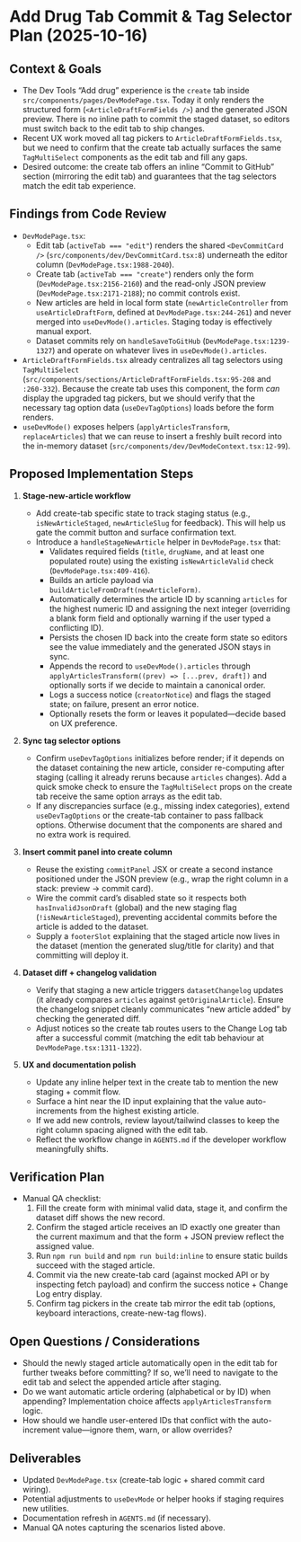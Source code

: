 # Add Drug Tab Commit & Tag Selector Plan (2025-10-16)

## Context & Goals
- The Dev Tools “Add drug” experience is the `create` tab inside `src/components/pages/DevModePage.tsx`. Today it only renders the structured form (`<ArticleDraftFormFields />`) and the generated JSON preview. There is no inline path to commit the staged dataset, so editors must switch back to the edit tab to ship changes.
- Recent UX work moved all tag pickers to `ArticleDraftFormFields.tsx`, but we need to confirm that the create tab actually surfaces the same `TagMultiSelect` components as the edit tab and fill any gaps.
- Desired outcome: the create tab offers an inline “Commit to GitHub” section (mirroring the edit tab) and guarantees that the tag selectors match the edit tab experience.

## Findings from Code Review
- `DevModePage.tsx`:
  - Edit tab (`activeTab === "edit"`) renders the shared `<DevCommitCard />` (`src/components/dev/DevCommitCard.tsx:8`) underneath the editor column (`DevModePage.tsx:1988-2040`).
  - Create tab (`activeTab === "create"`) renders only the form (`DevModePage.tsx:2156-2160`) and the read-only JSON preview (`DevModePage.tsx:2171-2188`); no commit controls exist.
  - New articles are held in local form state (`newArticleController` from `useArticleDraftForm`, defined at `DevModePage.tsx:244-261`) and never merged into `useDevMode().articles`. Staging today is effectively manual export.
  - Dataset commits rely on `handleSaveToGitHub` (`DevModePage.tsx:1239-1327`) and operate on whatever lives in `useDevMode().articles`.
- `ArticleDraftFormFields.tsx` already centralizes all tag selectors using `TagMultiSelect` (`src/components/sections/ArticleDraftFormFields.tsx:95-208` and `:260-332`). Because the create tab uses this component, the form *can* display the upgraded tag pickers, but we should verify that the necessary tag option data (`useDevTagOptions`) loads before the form renders.
- `useDevMode()` exposes helpers (`applyArticlesTransform`, `replaceArticles`) that we can reuse to insert a freshly built record into the in-memory dataset (`src/components/dev/DevModeContext.tsx:12-99`).

## Proposed Implementation Steps
1. **Stage-new-article workflow**
   - Add create-tab specific state to track staging status (e.g., `isNewArticleStaged`, `newArticleSlug` for feedback). This will help us gate the commit button and surface confirmation text.
   - Introduce a `handleStageNewArticle` helper in `DevModePage.tsx` that:
     - Validates required fields (`title`, `drugName`, and at least one populated route) using the existing `isNewArticleValid` check (`DevModePage.tsx:409-416`).
     - Builds an article payload via `buildArticleFromDraft(newArticleForm)`.
     - Automatically determines the article ID by scanning `articles` for the highest numeric ID and assigning the next integer (overriding a blank form field and optionally warning if the user typed a conflicting ID).
     - Persists the chosen ID back into the create form state so editors see the value immediately and the generated JSON stays in sync.
     - Appends the record to `useDevMode().articles` through `applyArticlesTransform((prev) => [...prev, draft])` and optionally sorts if we decide to maintain a canonical order.
     - Logs a success notice (`creatorNotice`) and flags the staged state; on failure, present an error notice.
     - Optionally resets the form or leaves it populated—decide based on UX preference.

2. **Sync tag selector options**
   - Confirm `useDevTagOptions` initializes before render; if it depends on the dataset containing the new article, consider re-computing after staging (calling it already reruns because `articles` changes). Add a quick smoke check to ensure the `TagMultiSelect` props on the create tab receive the same option arrays as the edit tab.
   - If any discrepancies surface (e.g., missing index categories), extend `useDevTagOptions` or the create-tab container to pass fallback options. Otherwise document that the components are shared and no extra work is required.

3. **Insert commit panel into create column**
   - Reuse the existing `commitPanel` JSX or create a second instance positioned under the JSON preview (e.g., wrap the right column in a stack: preview → commit card).
   - Wire the commit card’s disabled state so it respects both `hasInvalidJsonDraft` (global) and the new staging flag (`!isNewArticleStaged`), preventing accidental commits before the article is added to the dataset.
   - Supply a `footerSlot` explaining that the staged article now lives in the dataset (mention the generated slug/title for clarity) and that committing will deploy it.

4. **Dataset diff + changelog validation**
   - Verify that staging a new article triggers `datasetChangelog` updates (it already compares `articles` against `getOriginalArticle`). Ensure the changelog snippet cleanly communicates “new article added” by checking the generated diff.
   - Adjust notices so the create tab routes users to the Change Log tab after a successful commit (matching the edit tab behaviour at `DevModePage.tsx:1311-1322`).

5. **UX and documentation polish**
   - Update any inline helper text in the create tab to mention the new staging + commit flow.
   - Surface a hint near the ID input explaining that the value auto-increments from the highest existing article.
   - If we add new controls, review layout/tailwind classes to keep the right column spacing aligned with the edit tab.
   - Reflect the workflow change in `AGENTS.md` if the developer workflow meaningfully shifts.

## Verification Plan
- Manual QA checklist:
  1. Fill the create form with minimal valid data, stage it, and confirm the dataset diff shows the new record.
  2. Confirm the staged article receives an ID exactly one greater than the current maximum and that the form + JSON preview reflect the assigned value.
  3. Run `npm run build` and `npm run build:inline` to ensure static builds succeed with the staged article.
  4. Commit via the new create-tab card (against mocked API or by inspecting fetch payload) and confirm the success notice + Change Log entry display.
  5. Confirm tag pickers in the create tab mirror the edit tab (options, keyboard interactions, create-new-tag flows).

## Open Questions / Considerations
- Should the newly staged article automatically open in the edit tab for further tweaks before committing? If so, we’ll need to navigate to the edit tab and select the appended article after staging.
- Do we want automatic article ordering (alphabetical or by ID) when appending? Implementation choice affects `applyArticlesTransform` logic.
- How should we handle user-entered IDs that conflict with the auto-increment value—ignore them, warn, or allow overrides?

## Deliverables
- Updated `DevModePage.tsx` (create-tab logic + shared commit card wiring).
- Potential adjustments to `useDevMode` or helper hooks if staging requires new utilities.
- Documentation refresh in `AGENTS.md` (if necessary).
- Manual QA notes capturing the scenarios listed above.
